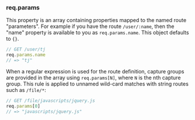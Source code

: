 <h3 id='req.params'>req.params</h3>

This property is an array containing properties mapped to the named route "parameters".
For example if you have the route `/user/:name`, then the "name" property
is available to you as `req.params.name`. This object defaults to `{}`.

~~~js
// GET /user/tj
req.params.name
// => "tj"
~~~

When a regular expression is used for the route definition, capture groups
are provided in the array using `req.params[N]`, where `N`
is the nth capture group. This rule is applied to unnamed wild-card matches
with string routes such as `/file/*`:

~~~js
// GET /file/javascripts/jquery.js
req.params[0]
// => "javascripts/jquery.js"
~~~
